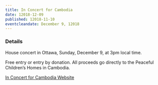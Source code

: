 ```yaml
---
title: In Concert for Cambodia
date: 12018-12-09
published: 12018-11-10
eventcleandate: December 9, 12018
---
```


### Details

House concert in Ottawa, Sunday, December 9, at 3pm local time.

Free entry or entry by donation. All proceeds go directly to the Peaceful Children’s Homes in Cambodia.

[In Concert for Cambodia Website](https://inconcert4cambodia.wordpress.com/)
